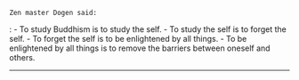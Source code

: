 
`Zen master Dogen said:`

:   - To study Buddhism is to study the self.
    - To study the self is to forget the self.
    - To forget the self is to be enlightened by all things.
    - To be enlightened by all things is to remove the barriers between oneself and others.

----
